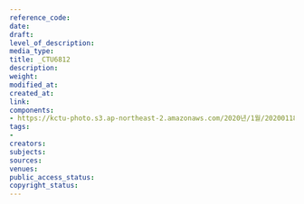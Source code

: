 ```yaml
---
reference_code: 
date: 
draft: 
level_of_description: 
media_type: 
title: _CTU6812
description: 
weight: 
modified_at: 
created_at: 
link: 
components:
- https://kctu-photo.s3.ap-northeast-2.amazonaws.com/2020년/1월/20200118_마사회+고+문중원+기수+죽음의+진상규명과+책임자+처벌을+위한+민주노총+결의대회/_CTU6812.jpg
tags:
- 
creators: 
subjects: 
sources: 
venues: 
public_access_status: 
copyright_status: 
---
```

